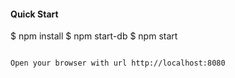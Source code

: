 #### Quick Start

$ npm install
$ npm start-db
$ npm start
```

Open your browser with url http://localhost:8080